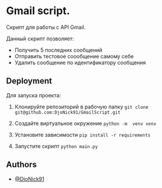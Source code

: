 # Gmail script.

Скрипт для работы с API Gmail. 
    
Данный скрипт позволяет:
- Получить 5 последних сообщений
- Отправить тестовое соообщение самому себе
- Удалить сообщение по идентификатору сообщения


## Deployment

Для запуска проекта:

1. Клонируйте репозиторий в рабочую папку
`git clone git@github.com:DjoNick91/GmailScript.git`

2. Создайте виртуальное окружение
`python -m  venv venv`

3. Установите зависимости
`pip install -r requirements`

4. Запустите скрипт
`python main.py`



## Authors

- [@DjoNick91](https://github.com/DjoNick91)

